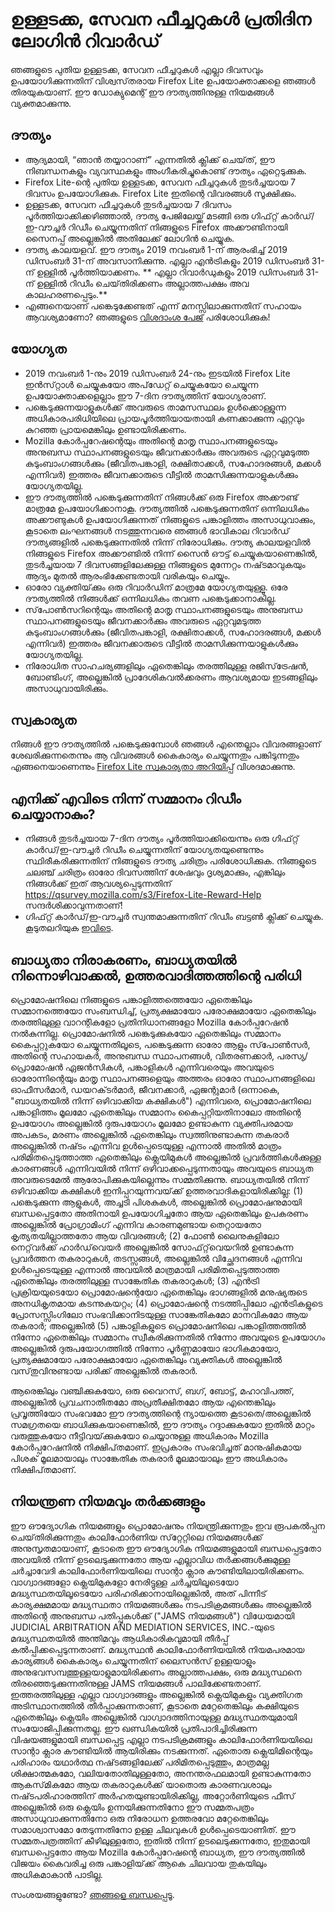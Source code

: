 # ഉള്ളടക്ക, സേവന ഫീച്ചറുകൾ പ്രതിദിന ലോഗിൻ റിവാർഡ്
ഞങ്ങളുടെ പുതിയ ഉള്ളടക്ക, സേവന ഫീച്ചറുകൾ എല്ലാ ദിവസവും ഉപയോഗിക്കുന്നതിന് വിശ്വസ്‌തരായ Firefox Lite ഉപയോക്താക്കളെ ഞങ്ങൾ തിരയുകയാണ്. ഈ ഡോക്യുമെന്റ് ഈ ദൗത്യത്തിനുള്ള നിയമങ്ങൾ വ്യക്തമാക്കുന്നു. 

## ദൗത്യം
* ആദ്യമായി, “ഞാൻ തയ്യാറാണ്” എന്നതിൽ ക്ലിക്ക് ചെയ്‌ത്, ഈ നിബന്ധനകളും വ്യവസ്ഥകളും അംഗീകരിച്ചുകൊണ്ട് ദൗത്യം ഏറ്റെടുക്കുക. 
* Firefox Lite-ന്റെ പുതിയ ഉള്ളടക്ക, സേവന ഫീച്ചറുകൾ തുടർച്ചയായ 7 ദിവസം ഉപയോഗിക്കുക. Firefox Lite ഇതിന്റെ വിവരങ്ങൾ സൂക്ഷിക്കും.
* ഉള്ളടക്ക, സേവന ഫീച്ചറുകൾ തുടർച്ചയായ 7 ദിവസം പൂർത്തിയാക്കിക്കഴിഞ്ഞാൽ, ദൗത്യ പേജിലേയ്ക്ക് മടങ്ങി ഒരു ഗിഫ്‌റ്റ് കാർഡ്/ഇ-വൗച്ചർ റിഡീം ചെയ്യുന്നതിന് നിങ്ങളുടെ Firefox അക്കൗണ്ടിനായി സൈനപ്പ് അല്ലെങ്കിൽ അതിലേക്ക് ലോഗിൻ ചെയ്യുക.
* ദൗത്യ കാലയളവ്. ഈ ദൗത്യം 2019 നവംബർ 1-ന് ആരംഭിച്ച് 2019 ഡിസംബർ 31-ന് അവസാനിക്കുന്നു. എല്ലാ എൻട്രികളും 2019 ഡിസംബർ 31-ന് ഉള്ളിൽ പൂർത്തിയാക്കണം. ** എല്ലാ റിവാർഡുകളും 2019 ഡിസംബർ 31-ന് ഉള്ളിൽ റിഡീം ചെയ്‌തിരിക്കണം അല്ലാത്തപക്ഷം അവ കാലഹരണപ്പെടും.** 
* എങ്ങനെയാണ് പങ്കെടുക്കേണ്ടത് എന്ന് മനസ്സിലാക്കുന്നതിന് സഹായം ആവശ്യമാണോ? ഞങ്ങളുടെ [വിശദാംശ പേജ്](https://support.mozilla.org/kb/firefox-lite-reward-program) പരിശോധിക്കുക!

## യോഗ്യത
* 2019 നവംബർ 1-നും 2019 ഡിസംബർ 24-നും ഇടയിൽ Firefox Lite ഇൻസ്‌റ്റാൾ ചെയ്യുകയോ അപ്‌ഡേറ്റ് ചെയ്യുകയോ ചെയ്യുന്ന ഉപയോക്താക്കളെല്ലാം ഈ 7-ദിന ദൗത്യത്തിന് യോഗ്യരാണ്.
* പങ്കെടുക്കുന്നയാളുകൾക്ക് അവരുടെ താമസസ്ഥലം ഉൾക്കൊള്ളുന്ന അധികാരപരിധിയിലെ പ്രായപൂർത്തിയായതായി കണക്കാക്കുന്ന ഏറ്റവും കുറഞ്ഞ പ്രായമെങ്കിലും ഉണ്ടായിരിക്കണം. 
* Mozilla കോർപ്പറേഷന്റെയും അതിന്റെ മാതൃ സ്ഥാപനങ്ങളുടെയും അനുബന്ധ സ്ഥാപനങ്ങളുടെയും ജീവനക്കാർക്കും അവരുടെ ഏറ്റവുമടുത്ത കുടുംബാംഗങ്ങൾക്കും (ജീവിതപങ്കാളി, രക്ഷിതാക്കൾ, സഹോദരങ്ങൾ, മക്കൾ എന്നിവർ) ഇത്തരം ജീവനക്കാരുടെ വീട്ടിൽ താമസിക്കുന്നയാളുകൾക്കും യോഗ്യതയില്ല. 
* ഈ ദൗത്യത്തിൽ പങ്കെടുക്കുന്നതിന് നിങ്ങൾക്ക് ഒരു Firefox അക്കൗണ്ട് മാത്രമേ ഉപയോഗിക്കാനാകൂ. ദൗത്യത്തിൽ പങ്കെടുക്കുന്നതിന് ഒന്നിലധികം അക്കൗണ്ടുകൾ ഉപയോഗിക്കുന്നത് നിങ്ങളുടെ പങ്കാളിത്തം അസാധുവാക്കും, കൂടാതെ ലംഘനങ്ങൾ നടത്തുന്നവരെ ഞങ്ങൾ ഭാവികാല റിവാർഡ് ദൗത്യങ്ങളിൽ പങ്കെടുക്കുന്നതിൽ നിന്ന് നിരോധിക്കും. ദൗത്യ കാലയളവിൽ നിങ്ങളുടെ Firefox അക്കൗണ്ടിൽ നിന്ന് സൈൻ ഔട്ട് ചെയ്യുകയാണെങ്കിൽ, തുടർച്ചയായ 7 ദിവസങ്ങളിലേക്കുള്ള നിങ്ങളുടെ മുന്നേറ്റം നഷ്‌ടമാവുകയും ആദ്യം മുതൽ ആരംഭിക്കേണ്ടതായി വരികയും ചെയ്യും. 
* ഓരോ വ്യക്തിയ്‌ക്കും ഒരു റിവാർഡിന് മാത്രമേ യോഗ്യതയുള്ളൂ. ഒരേ ദൗത്യത്തിൽ നിങ്ങൾക്ക് ഒന്നിലധികം തവണ പങ്കെടുക്കാനാകില്ല. 
* സ്‌പോൺസറിന്റെയും അതിന്റെ മാതൃ സ്ഥാപനങ്ങളുടെയും അനുബന്ധ സ്ഥാപനങ്ങളുടെയും ജീവനക്കാർക്കും അവരുടെ ഏറ്റവുമടുത്ത കുടുംബാംഗങ്ങൾക്കും (ജീവിതപങ്കാളി, രക്ഷിതാക്കൾ, സഹോദരങ്ങൾ, മക്കൾ എന്നിവർ) ഇത്തരം ജീവനക്കാരുടെ വീട്ടിൽ താമസിക്കുന്നയാളുകൾക്കും യോഗ്യതയില്ല. 
* നിരോധിത സാഹചര്യങ്ങളിലും ഏതെങ്കിലും തരത്തിലുള്ള രജിസ്‌ട്രേഷൻ, ബോണ്ടിംഗ്, അല്ലെങ്കിൽ പ്രാദേശികവൽക്കരണം ആവശ്യമായ ഇടങ്ങളിലും അസാധുവായിരിക്കും.

## സ്വകാര്യത
നിങ്ങൾ ഈ ദൗത്യത്തിൽ പങ്കെടുക്കുമ്പോൾ ഞങ്ങൾ എന്തെല്ലാം വിവരങ്ങളാണ് ശേഖരിക്കുന്നതെന്നും ആ വിവരങ്ങൾ കൈകാര്യം ചെയ്യുന്നതും പങ്കിടുന്നതും എങ്ങനെയാണെന്നും [Firefox Lite സ്വകാര്യതാ അറിയിപ്പ്](https://www.mozilla.org/privacy/firefox-lite/) വിശദമാക്കുന്നു. 

## എനിക്ക് എവിടെ നിന്ന് സമ്മാനം റിഡീം ചെയ്യാനാകും?
* നിങ്ങൾ തുടർച്ചയായ 7-ദിന ദൗത്യം പൂർത്തിയാക്കിയെന്നും ഒരു ഗിഫ്‌റ്റ് കാർഡ്/ഇ-വൗച്ചർ റിഡീം ചെയ്യുന്നതിന് യോഗ്യതയുണ്ടെന്നും സ്ഥിരീകരിക്കുന്നതിന് നിങ്ങളുടെ ദൗത്യ ചരിത്രം പരിശോധിക്കുക. നിങ്ങളുടെ ചലഞ്ച് ചരിത്രം ഓരോ ദിവസത്തിന് ശേഷവും ദൃശ്യമാക്കും, എങ്കിലും നിങ്ങൾക്ക് ഇത് ആവശ്യപ്പെടുന്നതിന് https://qsurvey.mozilla.com/s3/Firefox-Lite-Reward-Help സന്ദർശിക്കാവുന്നതാണ്!
* ഗിഫ്‌റ്റ് കാർഡ്/ഇ-വൗച്ചർ സ്വന്തമാക്കുന്നതിന് റിഡീം ബട്ടൺ ക്ലിക്ക് ചെയ്യുക. കൂടുതലറിയുക [ഇവിടെ](https://support.mozilla.org/kb/firefox-lite-reward-program).

## ബാധ്യതാ നിരാകരണം, ബാധ്യതയിൽ നിന്നൊഴിവാക്കൽ, ഉത്തരവാദിത്തത്തിന്റെ പരിധി
പ്രൊമോഷനിലെ നിങ്ങളുടെ പങ്കാളിത്തത്തെയോ ഏതെങ്കിലും സമ്മാനത്തെയോ സംബന്ധിച്ച്, പ്രത്യക്ഷമായോ പരോക്ഷമായോ ഏതെങ്കിലും തരത്തിലുള്ള വാറന്റികളോ പ്രതിനിധാനങ്ങളോ Mozilla കോർപ്പറേഷൻ നൽകുന്നില്ല. പ്രൊമോഷനിൽ പങ്കെടുക്കുകയോ ഏതെങ്കിലും സമ്മാനം കൈപ്പറ്റുകയോ ചെയ്യുന്നതിലൂടെ, പങ്കെടുക്കുന്ന ഓരോ ആളും സ്‌പോൺസർ, അതിന്റെ സഹായകർ, അനുബന്ധ സ്ഥാപനങ്ങൾ, വിതരണക്കാർ, പരസ്യ/പ്രൊമോഷൻ ഏജൻസികൾ, പങ്കാളികൾ എന്നിവരെയും അവയുടെ ഓരോന്നിന്റെയും മാതൃ സ്ഥാപനങ്ങളെയും അത്തരം ഓരോ സ്ഥാപനങ്ങളിലെ ഓഫീസർമാർ, ഡയറക്‌ടർമാർ, ജീവനക്കാർ, ഏജന്റുമാർ (ഒന്നാകെ, "ബാധ്യതയിൽ നിന്ന് ഒഴിവാക്കിയ കക്ഷികൾ") എന്നിവരെ, പ്രൊമോഷനിലെ പങ്കാളിത്തം മൂലമോ ഏതെങ്കിലും സമ്മാനം കൈപ്പറ്റിയതിനാലോ അതിന്റെ ഉപയോഗം അല്ലെങ്കിൽ ദുരുപയോഗം മൂലമോ ഉണ്ടാകുന്ന വ്യക്തിപരമായ അപകടം, മരണം അല്ലെങ്കിൽ ഏതെങ്കിലും സ്വത്തിനുണ്ടാകുന്ന തകരാർ അല്ലെങ്കിൽ നഷ്‌ടം എന്നിവ ഉൾപ്പെടെയുള്ള എന്നാൽ അതിൽ മാത്രം പരിമിതപ്പെടുത്താത്ത ഏതെങ്കിലും ക്ലെയിമുകൾ അല്ലെങ്കിൽ പ്രവർത്തികൾക്കുള്ള കാരണങ്ങൾ എന്നിവയിൽ നിന്ന് ഒഴിവാക്കപ്പെടുന്നതായും അവയുടെ ബാധ്യത അവരുടെമേൽ ആരോപിക്കുകയില്ലെന്നും സമ്മതിക്കുന്നു. ബാധ്യതയിൽ നിന്ന് ഒഴിവാക്കിയ കക്ഷികൾ ഇനിപ്പറയുന്നവയ്‌ക്ക് ഉത്തരവാദികളായിരിക്കില്ല: (1) പങ്കെടുക്കുന്ന ആളുകൾ, അച്ചടി പിശകുകൾ, അല്ലെങ്കിൽ പ്രൊമോഷനുമായി ബന്ധപ്പെട്ടതോ അതിനായി ഉപയോഗിച്ചതോ ആയ ഏതെങ്കിലും ഉപകരണം അല്ലെങ്കിൽ പ്രോഗ്രാമിംഗ് എന്നിവ കാരണമുണ്ടായ തെറ്റായതോ കൃത്യതയില്ലാത്തതോ ആയ വിവരങ്ങൾ; (2) ഫോൺ ലൈനുകളിലോ നെറ്റ്‌വർക്ക് ഹാർഡ്‌വെയർ അല്ലെങ്കിൽ സോഫ്‌റ്റ്‌വെയറിൽ ഉണ്ടാകുന്ന പ്രവർത്തന തകരാറുകൾ, തടസ്സങ്ങൾ, അല്ലെങ്കിൽ വിച്ഛേദനങ്ങൾ എന്നിവ ഉൾപ്പെടെയുള്ള എന്നാൽ അവയിൽ മാത്രമായി പരിമിതപ്പെടുത്താത്ത ഏതെങ്കിലും തരത്തിലുള്ള സാങ്കേതിക തകരാറുകൾ; (3) എൻട്രി പ്രക്രിയയുടെയോ പ്രൊമോഷന്റെയോ ഏതെങ്കിലും ഭാഗങ്ങളിൽ മനുഷ്യരുടെ അനധികൃതമായ കടന്നുകയറ്റം; (4) പ്രൊമോഷന്റെ നടത്തിപ്പിലോ എൻട്രികളുടെ പ്രോസസ്സിംഗിലോ സംഭവിക്കാനിടയുള്ള സാങ്കേതികമോ മാനവികമോ ആയ തകരാർ; അല്ലെങ്കിൽ (5) പങ്കാളികളുടെ പ്രൊമോഷനിലെ പങ്കാളിത്തത്തിൽ നിന്നോ ഏതെങ്കിലും സമ്മാനം സ്വീകരിക്കുന്നതിൽ നിന്നോ അവയുടെ ഉപയോഗം അല്ലെങ്കിൽ ദുരുപയോഗത്തിൽ നിന്നോ പൂർണ്ണമായോ ഭാഗികമായോ, പ്രത്യക്ഷമായോ പരോക്ഷമായോ ഏതെങ്കിലും വ്യക്തികൾ അല്ലെങ്കിൽ വസ്‌തുവിനുണ്ടായ പരിക്ക് അല്ലെങ്കിൽ തകരാർ.

ആരെങ്കിലും വഞ്ചിക്കുകയോ, ഒരു വൈറസ്, ബഗ്, ബോട്ട്, മഹാവിപത്ത്, അല്ലെങ്കിൽ പ്രവചനാതീതമോ അപ്രതീക്ഷിതമോ ആയ എന്തെങ്കിലും പ്രവൃത്തിയോ സംഭവമോ ഈ ദൗത്യത്തിന്റെ ന്യായത്തെ കൂടാതെ/അല്ലെങ്കിൽ സമഗ്രതയെ ബാധിക്കുകയാണെങ്കിൽ, ഈ ദൗത്യം റദ്ദാക്കുകയോ ഇതിൽ മാറ്റം വരുത്തുകയോ നീട്ടിവയ്‌ക്കുകയോ ചെയ്യാനുള്ള അധികാരം Mozilla കോർപ്പറേഷനിൽ നിക്ഷിപ്‌തമാണ്. ഇപ്രകാരം സംഭവിച്ചത് മാനുഷികമായ പിശക് മൂലമായാലും സാങ്കേതിക തകരാർ മൂലമായാലും ഈ അധികാരം നിക്ഷിപ്‌തമാണ്.

## നിയന്ത്രണ നിയമവും തർക്കങ്ങളും

ഈ ഔദ്യോഗിക നിയമങ്ങളും പ്രൊമോഷനും നിയന്ത്രിക്കുന്നതും ഇവ രൂപകൽപ്പന ചെയ്‌തിരിക്കുന്നതും കാലിഫോർണിയ സ്‌റ്റേറ്റിലെ നിയമങ്ങൾക്ക് അനുസൃതമായാണ്, കൂടാതെ ഈ ഔദ്യോഗിക നിയമങ്ങളുമായി ബന്ധപ്പെട്ടതോ അവയിൽ നിന്ന് ഉടലെടുക്കുന്നതോ ആയ എല്ലാവിധ തർക്കങ്ങൾക്കുമുള്ള ചർച്ചാവേദി കാലിഫോർണിയയിലെ സാന്റാ ക്ലാര കൗണ്ടിയിലായിരിക്കണം. വാഗ്വാദങ്ങളോ ക്ലെയിമുകളോ നേരിട്ടുള്ള ചർച്ചയിലൂടെയോ മദ്ധ്യസ്ഥതയിലൂടെയോ പരിഹരിക്കാനായില്ലെങ്കിൽ, അത് പിന്നീട് കാര്യക്ഷമമായ മദ്ധ്യസ്ഥതാ നിയമങ്ങൾക്കും നടപടിക്രമങ്ങൾക്കും അല്ലെങ്കിൽ അതിന്റെ അനുബന്ധ പതിപ്പുകൾക്ക് ("JAMS നിയമങ്ങൾ") വിധേയമായി JUDICIAL ARBITRATION AND MEDIATION SERVICES, INC.-യുടെ മദ്ധ്യസ്ഥതയിൽ അന്തിമവും ആധികാരികവുമായി തീർപ്പ് കൽപ്പിക്കപ്പെടുന്നതാണ്. മദ്ധ്യസ്ഥൻ  കാലിഫോർണിയയിൽ നിയമപരമായ കാര്യങ്ങൾ കൈകാര്യം ചെയ്യുന്നതിന് ലൈസൻസ് ഉള്ളയാളും അനുഭവസമ്പത്തുള്ളയാളുമായിരിക്കണം അല്ലാത്തപക്ഷം, ഒരു മദ്ധ്യസ്ഥനെ തിരഞ്ഞെടുക്കുന്നതിനുള്ള JAMS നിയമങ്ങൾ പാലിക്കേണ്ടതാണ്. ഇത്തരത്തിലുള്ള എല്ലാ വാഗ്വാദങ്ങളും അല്ലെങ്കിൽ ക്ലെയിമുകളും വ്യക്തിഗത അടിസ്ഥാനത്തിൽ തീർപ്പാക്കുന്നതാണ്, കൂടാതെ മറ്റേതെങ്കിലും കക്ഷിയുടെ ഏതെങ്കിലും ക്ലെയിം അല്ലെങ്കിൽ വാഗ്വാദത്തിനായുള്ള മദ്ധ്യസ്ഥതയുമായി സംയോജിപ്പിക്കുന്നതല്ല. ഈ ഖണ്ഡികയിൽ പ്രതിപാദിച്ചിരിക്കുന്ന വിഷയങ്ങളുമായി ബന്ധപ്പെട്ട എല്ലാ നടപടിക്രമങ്ങളും കാലിഫോർണിയയിലെ സാന്റാ ക്ലാര കൗണ്ടിയിൽ ആയിരിക്കും നടക്കുന്നത്. ഏതൊരു ക്ലെയിമിന്റെയും പരിഹാരം യഥാർത്ഥ നഷ്‌ടങ്ങളിലേക്ക് പരിമിതപ്പെടുത്തും, മാത്രമല്ല ശിക്ഷാത്മകമോ, വലിയതോതിലുള്ളതോ, അനന്തരഫലമായി ഉണ്ടാകുന്നതോ ആകസ്‌മികമോ ആയ തകരാറുകൾക്ക് യാതൊരു കാരണവശാലും നഷ്‌ടപരിഹാരത്തിന് അർഹതയുണ്ടായിരിക്കില്ല, അറ്റോർണിയുടെ ഫീസ് അല്ലെങ്കിൽ ഒരു ക്ലെയിം ഉന്നയിക്കുന്നതിനോ ഈ സമ്മതപത്രം അസാധുവാക്കുന്നതിനോ ഒരു നിരോധന ഉത്തരവോ മറ്റേതെങ്കിലും സമാശ്വാസമോ തേടുന്നതിനോ ഉള്ള ചിലവുകൾ ഉൾപ്പെടെയാണിത്. ഈ സമ്മതപത്രത്തിന് കീഴിലുള്ളതോ, ഇതിൽ നിന്ന് ഉടലെടുക്കുന്നതോ, ഇതുമായി ബന്ധപ്പെട്ടതോ ആയ Mozilla കോർപ്പറേഷന്റെ ബാധ്യത, ഈ ദൗത്യത്തിൽ വിജയം കൈവരിച്ച ഒരു പങ്കാളിയ്‌ക്ക് ആകെ ചിലവായ തുകയിലും അധികമാകാൻ പാടില്ല.

സംശയങ്ങളുണ്ടോ? [ഞങ്ങളെ ബന്ധപ്പെടൂ](https://qsurvey.mozilla.com/s3/Firefox-Lite-Reward-Help).
